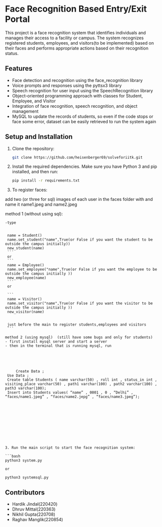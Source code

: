 # Face Recognition Based Entry/Exit Portal

This project is a face recognition system that identifies individuals and manages their access to a facility or campus. The system recognizes registered students, employees, and visitors(to be implemented) based on their faces and performs appropriate actions based on their recognition status.

## Features

- Face detection and recognition using the face_recognition library
- Voice prompts and responses using the pyttsx3 library
- Speech recognition for user input using the SpeechRecognition library
- Object-oriented programming approach with classes for Student, Employee, and Visitor
- Integration of face recognition, speech recognition, and object management
- MySQL to update the records of students, so even if the code stops or face some error, dataset can be easily retrieved to run the system again

## Setup and Installation

1. Clone the repository:

   ```bash
   git clone https://github.com/heisenberger69/solveforiitk.git
   ```

2. Install the required dependencies. Make sure you have Python 3 and pip installed, and then run:

   ```bash
   pip install -r requirements.txt
   ```

3. To register faces:


 add two (or three for sql) images of each user in the faces folder with and name it name1.jpeg and name2.jpeg


 method 1  (without using sql):
   ```
   -type 


    name = Student()
    name.set_student("name",True(or False if you want the student to be outside the campus initially))
    new_student(name)
    ```
    or 
    ```
    name = Employee()
    name.set_employee("name",True(or False if you want the employee to be outside the campus initially ))
    new_employee(name)
    ```
    or 
    
    ```
    name = Visitor()
    name.set_visitor("name",True(or False if you want the visitor to be outside the campus initially ))
    new_visitor(name)


    just before the main to register students,employees and visitors
    ```

 method 2 (using mysql)  (still have some bugs and only for students)
   - first install mysql server and start a server
   - then in the terminal that is running mysql, run


    

            
        Create Data ;
    Use Data ;
    Create table Students ( name varchar(50) , roll int , status_in int , visiting_place varchar(50) , path1 varchar(100) , path2 varchar(100) , path3 varchar(100);
    Insert into Students values( “name” , 0001 , 0 , “Delhi” ,  “faces/name1.jpeg” , “faces/name2.jepg” , “faces/name3.jpeg”);
    


     







3. Run the main script to start the face recognition system:

   ```bash
   python3 system.py

   or 

   python3 systemsql.py
   ```





## Contributors

- Hardik Jindal(220420)
- Dhruv Mittal(220363)
- Nikhil Gupta(220708)
- Raghav Manglik(220854)



